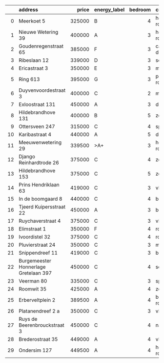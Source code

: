 |    | address                               |   price | energy_label   |   bedroom | city                   |   house_age |   house_id |
|---:|:--------------------------------------|--------:|:---------------|----------:|:-----------------------|------------:|-----------:|
|  0 | Meerkoet 5                            |  325000 | B              |         4 | hoogvliet-rotterdam    |          43 |   43495304 |
|  1 | Nieuwe Wetering 39                    |  400000 | A              |         3 | hoogvliet-rotterdam    |          24 |   43484571 |
|  2 | Goudenregenstraat 65                  |  385000 | F              |         3 | capelle-aan-den-ijssel |          90 |   43482386 |
|  3 | Ribeslaan 12                          |  339000 | D              |         3 | schiedam               |          69 |   43497423 |
|  4 | Ericastraat 3                         |  350000 | E              |         3 | monster                |          62 |   43482083 |
|  5 | Ring 613                              |  395000 | G              |         3 | pernis-rotterdam       |          97 |   43496243 |
|  6 | Duyvenvoordestraat 3                  |  400000 | C              |         2 | monster                |          54 |   43483855 |
|  7 | Exloostraat 131                       |  450000 | A              |         3 | den-haag               |          29 |   43483548 |
|  8 | Hildebrandhove 131                    |  400000 | B              |         5 | zoetermeer             |          45 |   43495847 |
|  9 | Ottersveen 247                        |  315000 | C              |         4 | spijkenisse            |          51 |   43481345 |
| 10 | Karibastraat 4                        |  440000 | A              |         5 | delft                  |          34 |   43495676 |
| 11 | Meeuwenwetering 29                    |  339500 | >A+            |         3 | hoogvliet-rotterdam    |          70 |   43480391 |
| 12 | Django Reinhardtrode 26               |  375000 | C              |         4 | zoetermeer             |          45 |   43480355 |
| 13 | Hildebrandhove 153                    |  375000 | C              |         5 | zoetermeer             |          46 |   43498791 |
| 14 | Prins Hendriklaan 63                  |  419000 | C              |         3 | vlaardingen            |          86 |   43481187 |
| 15 | In de boomgaard 8                     |  440000 | C              |         4 | bergschenhoek          |          56 |   43497516 |
| 16 | Tjeerd Kuipersstraat 22               |  450000 | A              |         3 | bergschenhoek          |           4 |   43496701 |
| 17 | Ruychaverstraat 4                     |  375000 | C              |         3 | vlaardingen            |          68 |   43495900 |
| 18 | Elimstraat 1                          |  350000 | F              |         4 | rotterdam              |          66 |   43497013 |
| 19 | Ivoordistel 32                        |  375000 | C              |         4 | rotterdam              |          51 |   43482527 |
| 20 | Pluvierstraat 24                      |  350000 | C              |         3 | monster                |          72 |   43484475 |
| 21 | Snippendreef 11                       |  419000 | C              |         3 | bleiswijk              |          54 |   43495926 |
| 22 | Burgemeester Honnerlage Gretelaan 397 |  450000 | C              |         4 | schiedam               |          35 |   43481836 |
| 23 | Veerman 80                            |  335000 | C              |         3 | spijkenisse            |          44 |   43495738 |
| 24 | Roomwit 35                            |  425000 | A              |         4 | zoetermeer             |          35 |   43480307 |
| 25 | Erberveltplein 2                      |  389500 | A              |         4 | berkel-en-rodenrijs    |          63 |   43496673 |
| 26 | Platanendreef 2 a                     |  350000 | C              |         3 | vlaardingen            |          40 |   43496667 |
| 27 | Ruys de Beerenbrouckstraat 3          |  450000 | C              |         4 | naaldwijk              |          38 |   43481263 |
| 28 | Brederostraat 35                      |  449000 | A              |         4 | vlaardingen            |          16 |   43495791 |
| 29 | Ondersim 127                          |  449500 | A              |         4 | hoogvliet-rotterdam    |          19 |   43481133 |